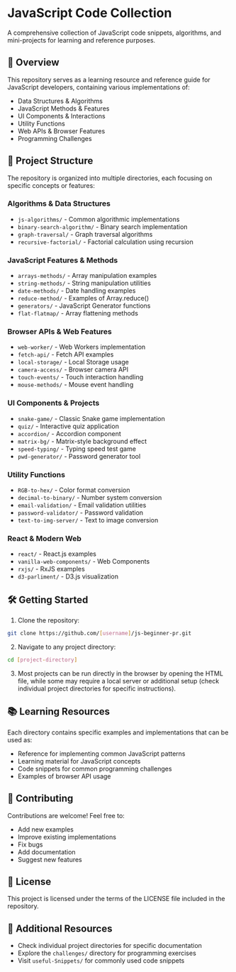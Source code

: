 # JavaScript Code Collection

A comprehensive collection of JavaScript code snippets, algorithms, and mini-projects for learning and reference purposes.

## 🚀 Overview

This repository serves as a learning resource and reference guide for JavaScript developers, containing various implementations of:

- Data Structures & Algorithms
- JavaScript Methods & Features
- UI Components & Interactions
- Utility Functions
- Web APIs & Browser Features
- Programming Challenges

## 📂 Project Structure

The repository is organized into multiple directories, each focusing on specific concepts or features:

### Algorithms & Data Structures

- `js-algorithms/` - Common algorithmic implementations
- `binary-search-algorithm/` - Binary search implementation
- `graph-traversal/` - Graph traversal algorithms
- `recursive-factorial/` - Factorial calculation using recursion

### JavaScript Features & Methods

- `arrays-methods/` - Array manipulation examples
- `string-methods/` - String manipulation utilities
- `date-methods/` - Date handling examples
- `reduce-method/` - Examples of Array.reduce()
- `generators/` - JavaScript Generator functions
- `flat-flatmap/` - Array flattening methods

### Browser APIs & Web Features

- `web-worker/` - Web Workers implementation
- `fetch-api/` - Fetch API examples
- `local-storage/` - Local Storage usage
- `camera-access/` - Browser camera API
- `touch-events/` - Touch interaction handling
- `mouse-methods/` - Mouse event handling

### UI Components & Projects

- `snake-game/` - Classic Snake game implementation
- `quiz/` - Interactive quiz application
- `accordion/` - Accordion component
- `matrix-bg/` - Matrix-style background effect
- `speed-typing/` - Typing speed test game
- `pwd-generator/` - Password generator tool

### Utility Functions

- `RGB-to-hex/` - Color format conversion
- `decimal-to-binary/` - Number system conversion
- `email-validation/` - Email validation utilities
- `password-validator/` - Password validation
- `text-to-img-server/` - Text to image conversion

### React & Modern Web

- `react/` - React.js examples
- `vanilla-web-components/` - Web Components
- `rxjs/` - RxJS examples
- `d3-parliment/` - D3.js visualization

## 🛠️ Getting Started

1. Clone the repository:

```bash
git clone https://github.com/[username]/js-beginner-pr.git
```

2. Navigate to any project directory:

```bash
cd [project-directory]
```

3. Most projects can be run directly in the browser by opening the HTML file, while some may require a local server or additional setup (check individual project directories for specific instructions).

## 📚 Learning Resources

Each directory contains specific examples and implementations that can be used as:

- Reference for implementing common JavaScript patterns
- Learning material for JavaScript concepts
- Code snippets for common programming challenges
- Examples of browser API usage

## 🤝 Contributing

Contributions are welcome! Feel free to:

- Add new examples
- Improve existing implementations
- Fix bugs
- Add documentation
- Suggest new features

## 📄 License

This project is licensed under the terms of the LICENSE file included in the repository.

## 🔗 Additional Resources

- Check individual project directories for specific documentation
- Explore the `challenges/` directory for programming exercises
- Visit `useful-Snippets/` for commonly used code snippets
